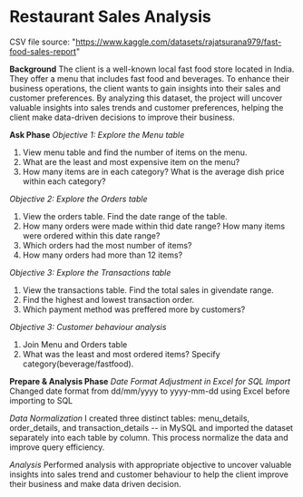 # Restaurant Sales Analysis
CSV file source: "https://www.kaggle.com/datasets/rajatsurana979/fast-food-sales-report"

**Background**
The client is a well-known local fast food store located in India. They offer a menu that includes fast food and beverages. To enhance their business operations, the client wants to gain insights into their sales and customer preferences. By analyzing this dataset, the project will uncover valuable insights into sales trends and customer preferences, helping the client make data-driven decisions to improve their business.

**Ask Phase**
*Objective 1: Explore the Menu table*
1. View menu table and find the number of items on the menu.
2. What are the least and most expensive item on the menu?
3. How many items are in each category? What is the average dish price within each category?

*Objective 2: Explore the Orders table*
1. View the orders table. Find the date range of the table.
2. How many orders were made within thid date range? How many items were ordered within this date range?
3. Which orders had the most number of items?
4. How many orders had more than 12 items?

*Objective 3: Explore the Transactions table*
1. View the transactions table. Find the total sales in givendate range.
2. Find the highest and lowest transaction order.
3. Which payment method was preffered more by customers?

*Objective 3: Customer behaviour analysis*
1. Join Menu and Orders table
2. What was the least and most ordered items? Specify category(beverage/fastfood).

**Prepare & Analysis Phase**
*Date Format Adjustment in Excel for SQL Import*
Changed date format from dd/mm/yyyy to yyyy-mm-dd using Excel before importing to SQL

*Data Normalization*
I created three distinct tables: menu_details, order_details, and transaction_details -- in MySQL and imported the dataset separately into each table by column. This process normalize the data and improve query efficiency.

*Analysis*
Performed analysis with appropriate objective to uncover valuable insights into sales trend and customer behaviour to help the client improve their business and make data driven decision.
